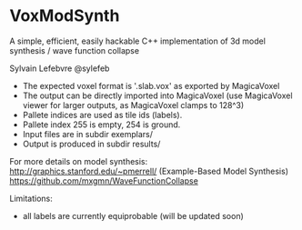 # VoxModSynth
A simple, efficient, easily hackable C++ implementation of 3d model synthesis / wave function collapse

Sylvain Lefebvre 
@sylefeb

 - The expected voxel format is '.slab.vox' as exported by MagicaVoxel
 - The output can be directly imported into MagicaVoxel (use MagicaVoxel viewer for larger outputs, as MagicaVoxel clamps to 128^3)
 - Pallete indices are used as tile ids (labels).
 - Pallete index 255 is empty, 254 is ground.
 - Input files are in subdir exemplars/
 - Output is produced in subdir results/

For more details on model synthesis:
http://graphics.stanford.edu/~pmerrell/ (Example-Based Model Synthesis)
https://github.com/mxgmn/WaveFunctionCollapse
 
Limitations:
 - all labels are currently equiprobable (will be updated soon)
